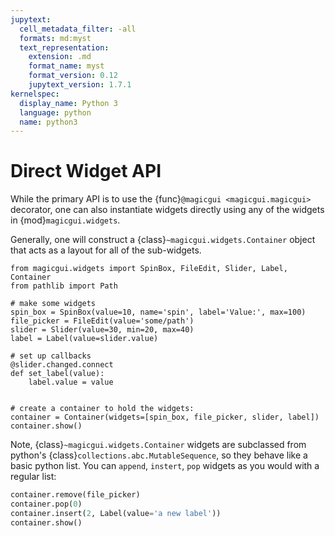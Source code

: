 ```yaml
---
jupytext:
  cell_metadata_filter: -all
  formats: md:myst
  text_representation:
    extension: .md
    format_name: myst
    format_version: 0.12
    jupytext_version: 1.7.1
kernelspec:
  display_name: Python 3
  language: python
  name: python3
---
```


# Direct Widget API

While the primary API is to use the {func}`@magicgui <magicgui.magicgui>`
decorator, one can also instantiate widgets directly using any of the widgets in
{mod}`magicgui.widgets`.

Generally, one will construct a {class}`~magicgui.widgets.Container` object that
acts as a layout for all of the sub-widgets.

```{code-cell} python
from magicgui.widgets import SpinBox, FileEdit, Slider, Label, Container
from pathlib import Path

# make some widgets
spin_box = SpinBox(value=10, name='spin', label='Value:', max=100)
file_picker = FileEdit(value='some/path')
slider = Slider(value=30, min=20, max=40)
label = Label(value=slider.value)

# set up callbacks
@slider.changed.connect
def set_label(value):
    label.value = value


# create a container to hold the widgets:
container = Container(widgets=[spin_box, file_picker, slider, label])
container.show()
```

Note, {class}`~magicgui.widgets.Container` widgets are subclassed from python's
{class}`collections.abc.MutableSequence`, so they behave like a basic python
list.  You can `append`, `instert`, `pop` widgets as you would with a regular
list:

```python
container.remove(file_picker)
container.pop(0)
container.insert(2, Label(value='a new label'))
container.show()
```
